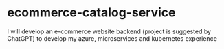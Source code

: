 # ecommerce-catalog-service
I will develop an e-commerce website backend (project is suggested by ChatGPT) to develop my azure, microservices and kubernetes experience
